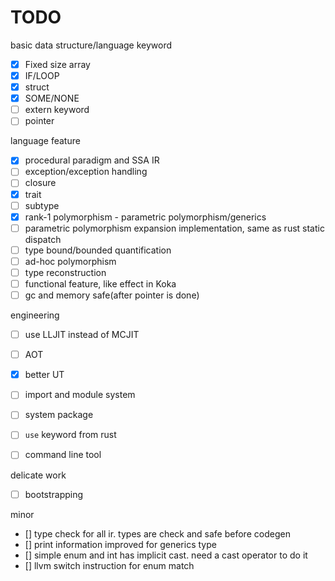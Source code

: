 # TODO

basic data structure/language keyword
- [X] Fixed size array
- [X] IF/LOOP
- [X] struct
- [X] SOME/NONE
- [ ] extern keyword
- [ ] pointer

language feature
- [X] procedural paradigm and SSA IR
- [ ] exception/exception handling
- [ ] closure
- [X] trait
- [ ] subtype
- [X] rank-1 polymorphism - parametric polymorphism/generics
- [ ] parametric polymorphism expansion implementation, same as rust static dispatch
- [ ] type bound/bounded quantification
- [ ] ad-hoc polymorphism
- [ ] type reconstruction
- [ ] functional feature, like effect in Koka
- [ ] gc and memory safe(after pointer is done)

engineering
- [ ] use LLJIT instead of MCJIT
- [ ] AOT
- [X] better UT
- [ ] import and module system
- [ ] system package
- [ ] `use` keyword from rust
- [ ] command line tool


delicate work
- [ ] bootstrapping

minor
- [] type check for all ir. types are check and safe before codegen
- [] print information improved for generics type
- [] simple enum and int has implicit cast. need a cast operator to do it
- [] llvm switch instruction for enum match
